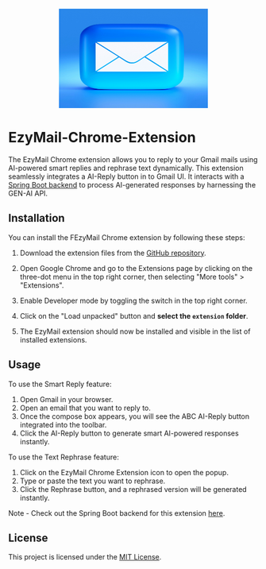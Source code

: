 
<p align="center">
  <img src="https://github.com/yakshitgupta310/EzyMail-Chrome-Extension/blob/main/icon/ezymail.png?raw=true" alt="EzyMail image" width="300" height="200"/>
</p>

# EzyMail-Chrome-Extension

The EzyMail Chrome extension allows you to reply to your Gmail mails using AI-powered smart replies and rephrase text dynamically. This extension seamlessly integrates a AI-Reply button in to Gmail UI. It interacts with a [Spring Boot backend](https://ezymail-production.up.railway.app/ezymail) to process AI-generated responses by harnessing the GEN-AI API.

## Installation

You can install the FEzyMail Chrome extension by following these steps:

1. Download the extension files from the [GitHub repository](https://github.com/yakshitgupta310/EzyMail-Chrome-Extension).

2. Open Google Chrome and go to the Extensions page by clicking on the three-dot menu in the top right corner, then selecting "More tools" > "Extensions".

3. Enable Developer mode by toggling the switch in the top right corner.

4. Click on the "Load unpacked" button and **select the `extension` folder**.

5. The EzyMail extension should now be installed and visible in the list of installed extensions.

## Usage

To use the Smart Reply feature:

1. Open Gmail in your browser.
2. Open an email that you want to reply to.
3. Once the compose box appears, you will see the ABC AI-Reply button integrated into the toolbar.
4. Click the AI-Reply button to generate smart AI-powered responses instantly.

To use the Text Rephrase feature:

1. Click on the EzyMail Chrome Extension icon to open the popup.
2. Type or paste the text you want to rephrase.
3. Click the Rephrase button, and a rephrased version will be generated instantly.

Note - Check out the Spring Boot backend for this extension [here](https://github.com/yakshitgupta310/EzyMail).
## License

This project is licensed under the [MIT License](https://github.com/git/git-scm.com/blob/main/MIT-LICENSE.txt).
